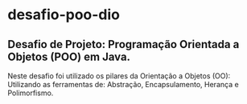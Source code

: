 # desafio-poo-dio

## Desafio de Projeto: Programação Orientada a Objetos (POO) em Java.

<p> Neste desafio foi utilizado os pilares da Orientação a Objetos (OO): 
  Utilizando as ferramentas de: Abstração, Encapsulamento, Herança e Polimorfismo. 
 <p>
